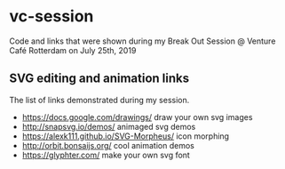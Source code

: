 # vc-session
Code and links that were shown during my Break Out Session @ Venture Café Rotterdam on July 25th, 2019

## SVG editing and animation links
The list of links demonstrated during my session.

* https://docs.google.com/drawings/ draw your own svg images
*	http://snapsvg.io/demos/ animaged svg demos
*	https://alexk111.github.io/SVG-Morpheus/ icon morphing
*	http://orbit.bonsaijs.org/ cool animation demos
*	https://glyphter.com/ make your own svg font

